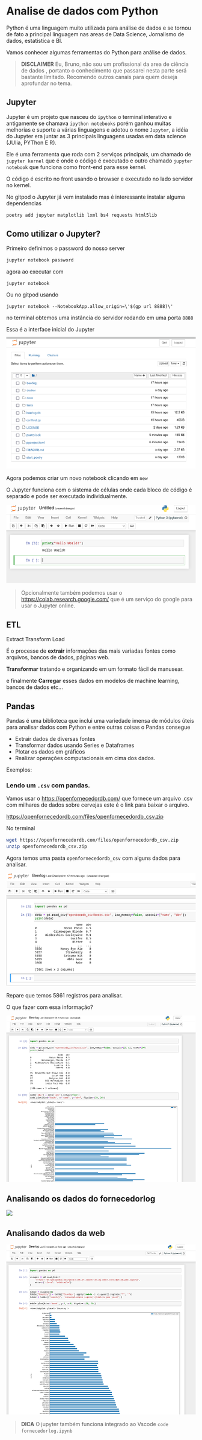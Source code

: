 # Analise de dados com Python

Python é uma linguagem muito utilizada para análise de dados e se tornou de fato a principal linguagem
nas areas de Data Science, Jornalismo de dados, estatistica e BI.

Vamos conhecer algumas ferramentas do Python para análise de dados.

> **DISCLAIMER** Eu, Bruno, não sou um profissional da area de ciência de dados , portanto o conhecimento que passarei
> nesta parte será bastante limitado. Recomendo outros canais para quem deseja aprofundar no tema.

## Jupyter

Jupyter é um projeto que nasceu do `ipython` o terminal interativo e antigamente se chamava `ipython notebooks` porém
ganhou muitas melhorias e suporte a várias linguagens e adotou o nome `Jupyter`, a idéia do Jupyter era juntar
as 3 principais linguagens usadas em data science (JUlia, PYThon E R).

Ele é uma ferramenta que roda com 2 serviços principais, um chamado de `jupyter kernel` que é onde o código é executado
e outro chamado `jupyter notebook` que funciona como front-end para esse kernel.

O código é escrito no front usando o browser e executado no lado servidor no kernel.

No gitpod o Jupyter já vem instalado mas é interessante instalar alguma dependencias

```bash
poetry add jupyter matplotlib lxml bs4 requests html5lib
```

## Como utilizar o Jupyter?

Primeiro definimos o password do nosso server

```bash
jupyter notebook password
```

agora ao executar com

```
jupyter notebook
```
Ou no gitpod usando

```
jupyter notebook --NotebookApp.allow_origin=\'$(gp url 8888)\'
```

no terminal obtemos uma instância do servidor rodando em uma porta `8888`

Essa é a interface inicial do Jupyter

![](jupyter.png)


Agora podemos criar um novo notebook clicando em `new`


O Jupyter funciona com o sistema de células
onde cada bloco de código é separado e pode ser executado individualmente.

![](jupycel.png)


> Opcionalmente também podemos usar o https://colab.research.google.com/ que é um serviço do google para usar o Jupyter online.

## ETL

Extract Transform Load

É o processe de **extrair** informações das mais variadas fontes como arquivos, bancos de dados, páginas web.

**Transformar** tratando e organizando em um formato fácil de manusear.

e finalmente **Carregar** esses dados em modelos de machine learning, bancos de dados etc...

## Pandas

Pandas é uma biblioteca que inclui uma variedade imensa de módulos úteis para analisar dados com Python e entre outras coisas o Pandas consegue

- Extrair dados de diversas fontes
- Transformar dados usando Series e Dataframes
- Plotar os dados em gráficos
- Realizar operações computacionais em cima dos dados.

Exemplos:


### Lendo um `.csv` com pandas.

Vamos usar o https://openfornecedordb.com/ que fornece um arquivo .csv com milhares de dados sobre cervejas este é o link para baixar o arquivo.

https://openfornecedordb.com/files/openfornecedordb_csv.zip

No terminal

```bash
wget https://openfornecedordb.com/files/openfornecedordb_csv.zip
unzip openfornecedordb_csv.zip
```

Agora temos uma pasta `openfornecedordb_csv` com alguns dados para analisar.


![](jupycsv.png)

Repare que temos 5861 registros para analisar.

O que fazer com essa informação?


![](jupyplot.png)


## Analisando os dados do fornecedorlog


![](jupyfornecedorlog.png)


## Analisando dados da web



![](jupywiki.png)


> **DICA** O jupyter também funciona integrado ao Vscode `code fornecedorlog.ipynb` 